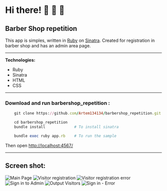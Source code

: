 # Hi there!   :santa:  :christmas_tree:  :gift:
## Barber Shop repetition

This app is simples, written in [Ruby](https://ruby-doc.org/) on [Sinatra](http://www.sinatrarb.com/). Created for registration in barber shop and has an admin area page. 
____

**Technologies:**
+ Ruby
+ Sinatra
+ HTML
+ CSS
____
### Download and run barbershop_repetition :

```ruby
    git clone https://github.com/Artem134134/barbershop_repetition.git

    cd barbershop_repetition
    bundle install             # To install sinatra

    bundle exec ruby app.rb    # To run the sample
```

Then open [http://localhost:4567/](http://localhost:4567/)

___
## Screen shot:
![Main Page](https://github.com/Artem134134/barbershop_repetition/blob/main/public/screenshot/1.png, "Main Page")
![Visitor registration](https://github.com/Artem134134/barbershop_repetition/blob/main/public/screenshot/2.png, "Visitor registration")
![Visitor registration error](https://github.com/Artem134134/barbershop_repetition/blob/main/public/screenshot/3.png, "Visitor registration error")
![Sign in to Admin](https://github.com/Artem134134/barbershop_repetition/blob/main/public/screenshot/4.png, "Sign in to Admin")
![Output Visitors](https://github.com/Artem134134/barbershop_repetition/blob/main/public/screenshot/5.png, "Output Visitors")
![Sign in - Error](https://github.com/Artem134134/barbershop_repetition/blob/main/public/screenshot/6.png, "Sign in - Error")